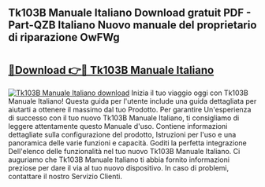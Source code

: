 ## Tk103B Manuale Italiano Download gratuit PDF - Part-QZB Italiano Nuovo manuale del proprietario di riparazione OwFWg

# <h2><a href="http://dffjtz.blite.top/?on=Tk103B+Manuale+Italiano">🔗Download 👉🔴 Tk103B Manuale Italiano</a></h2>

[![Tk103B Manuale Italiano download](https://i.imgur.com/lujVjoI.png)](http://dffjtz.blite.top/?on=Tk103B+Manuale+Italiano)
Inizia il tuo viaggio oggi con Tk103B Manuale Italiano! Questa guida per l'utente include una guida dettagliata per aiutarti a ottenere il massimo dal tuo Prodotto. Per garantire Un'esperienza di successo con il tuo nuovo Tk103B Manuale Italiano, ti consigliamo di leggere attentamente questo Manuale d'uso. Contiene informazioni dettagliate sulla configurazione del prodotto, Istruzioni per l'uso e una panoramica delle varie funzioni e capacità. Goditi la perfetta integrazione Dell'elenco delle funzionalità nel tuo nuovo Tk103B Manuale Italiano. Ci auguriamo che Tk103B Manuale Italiano ti abbia fornito informazioni preziose per dare il via al tuo nuovo dispositivo. In caso di problemi, contattare il nostro Servizio Clienti.
